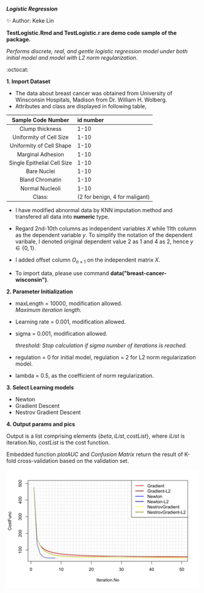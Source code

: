 ***Logistic Regression***

:sparkles:  Author: Keke Lin

**TestLogistic.Rmd and TestLogistic.r are demo code sample of the package.**   

*Performs discrete, real, and gentle logistic regression model under both initial model and model with L2 norm regularization*.

:octocat:

 **1. Import Dataset**

   * The data about breast cancer was obtained from University of Winsconsin Hospitals, Madison from Dr. William H. Wolberg.
   * Attributes and class are displayed in following table,
   
   |Sample Code Number | id number|
   |:-----------------:|:---------|
   |Clump thickness    | 1-10     |
   |Uniformity of Cell Size| 1-10|
   |Uniformity of Cell Shape | 1-10|
   |Marginal Adhesion | 1-10|
   |Single Epithelial Cell Size | 1-10|
   |Bare Nuclei | 1-10|
   |Bland Chromatin | 1-10|
   |Normal Nucleoli| 1-10|
   |Class:|(2 for benign, 4 for maligant)

- I have modified abnormal data by KNN imputation method and transfered all data into **numeric** type.     
      
- Regard 2nd-10th columns as independent variables $X$ while 11th column as the dependent variable $y$. To simplify the notation of the dependent varibale, I denoted original dependent value $2$ as $1$ and $4$ as $2$, hence $y\in \{0,1\}$.    

- I added offset column $O_{n\times 1}$ on the independent matrix $X$.        

- To import data, please use command **data("breast-cancer-wisconsin")**.    

**2. Parameter Initialization**

   * maxLength = 10000, modification allowed.     
        *Maximum iteration length.*

   * Learning rate = 0.001, modification allowed.
   
   * sigma = 0.001,  modification allowed.            
  
        *threshold: Stop calculation if sigma number of iterations is reached.*

   * regulation = 0 for initial model, regulation = 2 for L2 norm regularization model.

* lambda = 0.5, as the coefficient of norm regularization.

**3. Select Learning models**

   * Newton
   * Gradient Descent
   * Nestrov Gradient Descent
   
**4. Output params and pics**
   
   Output is a list comprising elements $\{beta, iList, costList\}$, where $iList$ is iteration.No, $costList$ is the cost function.      

   Embedded function *plotAUC* and *Confusion Matrix* return the result of K-fold cross-validation based on the validation set.

![Compare Plots](/000013.png)
